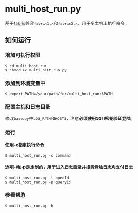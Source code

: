 # multi_host_run.py

基于[fabric](http://www.fabfile.org/)兼容`fabric1.x`和`fabric2.x`，用于多主机上执行命令。

## 如何运行

### 增加可执行权限

```
$ cd multi_host_run
$ chmod +x multi_host_run.py
```

### 添加到环境变量中

```$ export PATH=/your/path/for/multi_host_run:$PATH```

### 配置主机和日志目录

修改`base.py`中`LOG_PATH`和`HOSTS`，注意**必须使用SSH密钥验证登陆**。

### 运行

#### 使用-c指定执行命令

```$ multi_host_run.py -c command```

#### 选项-l和-p是定制的，用于进入日志目录并搜索登陆日志和支付日志

```
$ multi_host_run.py -l openId
$ multi_host_run.py -p queryId
```

### 参看帮助

```$ multi_host_run.py -h```

